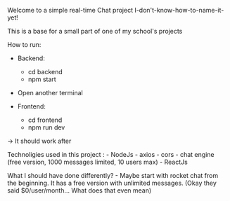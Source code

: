 Welcome to a simple real-time Chat project I-don't-know-how-to-name-it-yet!

This is a base for a small part of one of my school's projects

How to run:

- Backend:
    - cd backend
    - npm start

- Open another terminal
- Frontend:
    - cd frontend
    - npm run dev

-> It should work after

Technoligies used in this project :
    - NodeJs
    - axios
    - cors
    - chat engine (free version, 1000 messages limited, 10 users max)
    - ReactJs

What I should have done differently?
    - Maybe start with rocket chat from the beginning. It has a free version with unlimited messages. (Okay they said $0/user/month... What does that even mean)